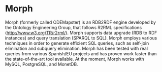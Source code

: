 # Morph

Morph (formerly called ODEMapster) is an RDB2RDF engine developed by the Ontology Engineering Group, that follows R2RML specifications (http://www.w3.org/TR/r2rml/). Morph supports data upgrade (RDB to RDF instances) and query translation (SPARQL to SQL). Morph employs various techniques in order to generate efficient SQL queries, such as self-join elimination and subquery elimination. Morph has been tested with real queries from various Spanish/EU projects and has proven work faster than the state-of-the-art tool available. At the moment, Morph works with MySQL, PostgreSQL, and MonetDB.
